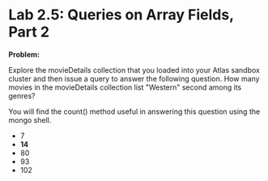 # Lab 2.5: Queries on Array Fields, Part 2

**Problem:**

Explore the movieDetails collection that you loaded into your Atlas sandbox cluster and then issue a query to answer the following question. How many movies in the movieDetails collection list "Western" second among its genres?

You will find the count() method useful in answering this question using the mongo shell.

- 7
- **14**
- 80
- 93
- 102